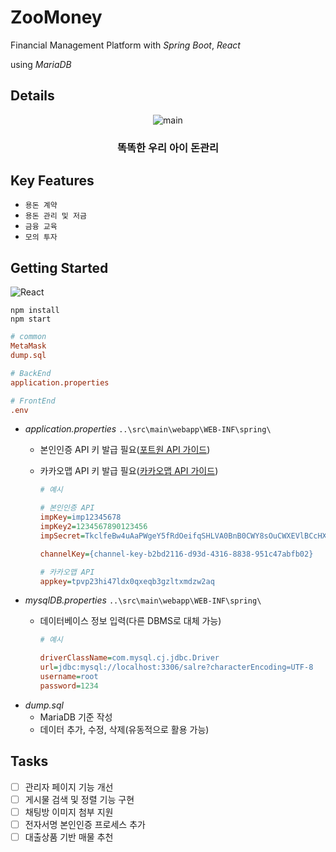 # ZooMoney
Financial Management Platform with *Spring Boot*, *React*

using *MariaDB*

## Details
<p align="center">
  <img src="https://github.com/user-attachments/assets/6b24f294-37fd-4f2a-a944-39cddf8be309" alt="main">
</p>

### <div align="center">똑똑한 우리 아이 돈관리</div>

## Key Features
- ```용돈 계약```
- ```용돈 관리 및 저금```
- ```금융 교육```
- ```모의 투자```

## Getting Started
![React](https://img.shields.io/badge/react-%2320232a.svg?style=for-the-badge&logo=react&logoColor=%2361DAFB)

```
npm install
npm start
```

```INI
# common
MetaMask
dump.sql

# BackEnd
application.properties

# FrontEnd
.env
```

- *application.properties* ```..\src\main\webapp\WEB-INF\spring\```
  - 본인인증 API 키 발급 필요([포트원 API 가이드](https://developers.portone.io/opi/ko/extra/identity-verification/v1/phone/readme?v=v1))
  - 카카오맵 API 키 발급 필요([카카오맵 API 가이드](https://apis.map.kakao.com/web/guide/))

    ```INI
    # 예시
    
    # 본인인증 API
    impKey=imp12345678
    impKey2=1234567890123456
    impSecret=TkclfeBw4uAaPWgeY5fRdOeifqSHLVA0BnB0CWY8sOuCWXEVlBCcHXD1xEhNINFVXL53du4DwPwLRz8B

    channelKey={channel-key-b2bd2116-d93d-4316-8838-951c47abfb02}

    # 카카오맵 API
    appkey=tpvp23hi47ldx0qxeqb3gzltxmdzw2aq
    ```
- *mysqlDB.properties* ```..\src\main\webapp\WEB-INF\spring\```
  - 데이터베이스 정보 입력(다른 DBMS로 대체 가능)

    ```INI
    # 예시
    
    driverClassName=com.mysql.cj.jdbc.Driver
    url=jdbc:mysql://localhost:3306/salre?characterEncoding=UTF-8
    username=root
    password=1234
    ```
- *dump.sql*
  - MariaDB 기준 작성
  - 데이터 추가, 수정, 삭제(유동적으로 활용 가능)

## Tasks
- [ ] 관리자 페이지 기능 개선
- [ ] 게시물 검색 및 정렬 기능 구현
- [ ] 채팅방 이미지 첨부 지원
- [ ] 전자서명 본인인증 프로세스 추가
- [ ] 대출상품 기반 매물 추천
